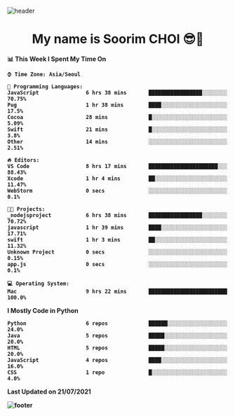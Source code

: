 <!--
**sxxrxm/sxxrxm** is a ✨ _special_ ✨ repository because its `README.md` (this file) appears on your GitHub profile.
-->
![header](https://capsule-render.vercel.app/api?type=Waving&color=gradient&height=300&section=header&text=Soorim%20CHOI&fontSize=90&animation=twinkling&fontAlignY=40)
<h1 align="center">
  My name is <b>Soorim CHOI<b> 😎👋
</h1>
  
<!--START_SECTION:waka-->
📊 **This Week I Spent My Time On** 

```text
⌚︎ Time Zone: Asia/Seoul

💬 Programming Languages: 
JavaScript               6 hrs 38 mins       █████████████████░░░░░░░░   70.75% 
Pug                      1 hr 38 mins        ████░░░░░░░░░░░░░░░░░░░░░   17.5% 
Cocoa                    28 mins             █░░░░░░░░░░░░░░░░░░░░░░░░   5.09% 
Swift                    21 mins             █░░░░░░░░░░░░░░░░░░░░░░░░   3.8% 
Other                    14 mins             ░░░░░░░░░░░░░░░░░░░░░░░░░   2.51%

🔥 Editors: 
VS Code                  8 hrs 17 mins       ██████████████████████░░░   88.43% 
Xcode                    1 hr 4 mins         ██░░░░░░░░░░░░░░░░░░░░░░░   11.47% 
WebStorm                 0 secs              ░░░░░░░░░░░░░░░░░░░░░░░░░   0.1%

🐱‍💻 Projects: 
_nodejsproject           6 hrs 38 mins       █████████████████░░░░░░░░   70.72% 
javascript               1 hr 39 mins        ████░░░░░░░░░░░░░░░░░░░░░   17.71% 
swift                    1 hr 3 mins         ██░░░░░░░░░░░░░░░░░░░░░░░   11.32% 
Unknown Project          0 secs              ░░░░░░░░░░░░░░░░░░░░░░░░░   0.15% 
app.js                   0 secs              ░░░░░░░░░░░░░░░░░░░░░░░░░   0.1%

💻 Operating System: 
Mac                      9 hrs 22 mins       █████████████████████████   100.0%

```

**I Mostly Code in Python** 

```text
Python                   6 repos             ██████░░░░░░░░░░░░░░░░░░░   24.0% 
Java                     5 repos             █████░░░░░░░░░░░░░░░░░░░░   20.0% 
HTML                     5 repos             █████░░░░░░░░░░░░░░░░░░░░   20.0% 
JavaScript               4 repos             ████░░░░░░░░░░░░░░░░░░░░░   16.0% 
CSS                      1 repo              █░░░░░░░░░░░░░░░░░░░░░░░░   4.0%

```



 Last Updated on 21/07/2021
<!--END_SECTION:waka-->


![footer](https://capsule-render.vercel.app/api?type=Waving&section=footer&color=gradient&height=300)
